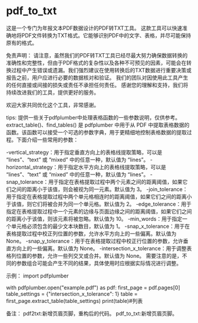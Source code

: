 # pdf_to_txt
这是一个专门为年报文本PDF数据设计的PDF转TXT工具。
这款工具可以快速准确地将PDF文件转换为TXT格式。它能够识别PDF中的文字、表格，并尽可能保持原有的格式。

免责声明：
请注意，虽然我们的PDF转TXT工具已经尽最大努力确保数据转换的准确性和完整性，但由于PDF格式的复杂性以及各种不可预见的因素，可能会在转换过程中产生错误或遗漏。我们强烈建议在使用转换后的TXT数据进行重要决策或报告之前，用户应进行必要的数据核对和验证。
我们的团队对因使用此工具产生的任何直接或间接的损失或责任不承担任何责任。
感谢您的理解和支持，我们将持续改进我们的工具，提供更好的服务。


欢迎大家共同优化这个工具，非常感谢。

tips:
提供一些关于pdfplumber中处理表格函数的一些参数说明，仅供参考。
extract_table()、find_tables() 是 pdfplumber 中用于从 PDF 中提取表格数据的函数。该函数可以接受一个可选的参数字典，用于更精细地控制表格数据的提取过程。下面介绍一些常用的参数：

-vertical_strategy：用于指定垂直方向上的表格线提取策略，可以是 “lines”、“text” 或 “mixed” 中的任意一种，默认值为 “lines”。
-horizontal_strategy：用于指定水平方向上的表格线提取策略，可以是 “lines”、“text” 或 “mixed” 中的任意一种，默认值为 “lines”。
-snap_tolerance：用于指定在表格提取过程中两个元素之间的距离阈值，如果它们之间的距离小于该值，则会被视为同一元素。默认值为 3。
-join_tolerance：用于指定在表格提取过程中两个单元格相连时的距离阈值，如果它们之间的距离小于该值，则它们将被合并为同一个单元格。默认值为 2。
-edge_tolerance：用于指定在表格提取过程中一个元素的边缘与页面边缘之间的距离阈值，如果它们之间的距离小于该值，则该元素将被忽略。默认值为 10。
-min_words：用于指定一个单元格必须包含的最少文本块数目，默认值为 1。
-snap_x_tolerance：用于在表格提取过程中校正列位置的参数，允许水平方向上的一些偏离。默认值为 None。
-snap_y_tolerance：用于在表格提取过程中校正行位置的参数，允许垂直方向上的一些偏离。默认值为 None。
-intersection_x_tolerance：用于调整表格列位置的参数，允许一些列交叉或合并。默认值为 None。
需要注意的是，不同的参数组合可能会产生不同的结果，具体使用时应根据实际情况进行调整。

示例：
import pdfplumber

with pdfplumber.open("example.pdf") as pdf:
    first_page = pdf.pages[0]
    table_settings = {"intersection_x_tolerance": 1}
    table = first_page.extract_table(table_settings)
    print(table)#列表


备注：
pdf2txt:新增页眉页脚，重构后的代码。
pdf_to_txt:新增页眉页脚。



